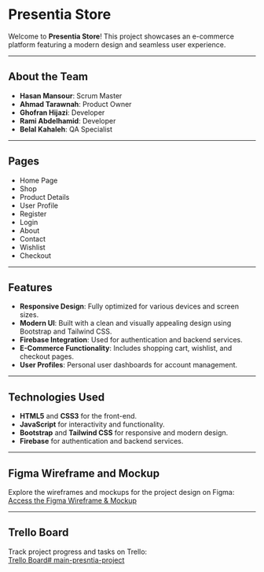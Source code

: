 # Presentia Store

Welcome to **Presentia Store**! This project showcases an e-commerce platform featuring a modern design and seamless user experience.

---

## About the Team

- **Hasan Mansour**: Scrum Master  
- **Ahmad Tarawnah**: Product Owner  
- **Ghofran Hijazi**: Developer  
- **Rami Abdelhamid**: Developer  
- **Belal Kahaleh**: QA Specialist  

---

## Pages

- Home Page  
- Shop  
- Product Details  
- User Profile  
- Register  
- Login  
- About  
- Contact  
- Wishlist  
- Checkout  

---

## Features

- **Responsive Design**: Fully optimized for various devices and screen sizes.  
- **Modern UI**: Built with a clean and visually appealing design using Bootstrap and Tailwind CSS.  
- **Firebase Integration**: Used for authentication and backend services.  
- **E-Commerce Functionality**: Includes shopping cart, wishlist, and checkout pages.  
- **User Profiles**: Personal user dashboards for account management.  

---

## Technologies Used

- **HTML5** and **CSS3** for the front-end.  
- **JavaScript** for interactivity and functionality.  
- **Bootstrap** and **Tailwind CSS** for responsive and modern design.  
- **Firebase** for authentication and backend services.  

---

## Figma Wireframe and Mockup

Explore the wireframes and mockups for the project design on Figma:  
[Access the Figma Wireframe & Mockup]([#](https://www.figma.com/design/your-figma-link))

---

## Trello Board

Track project progress and tasks on Trello:  
[Trello Board# main-presntia-project]([#](https://trello.com/b/yRNoKGDm/project-js))
